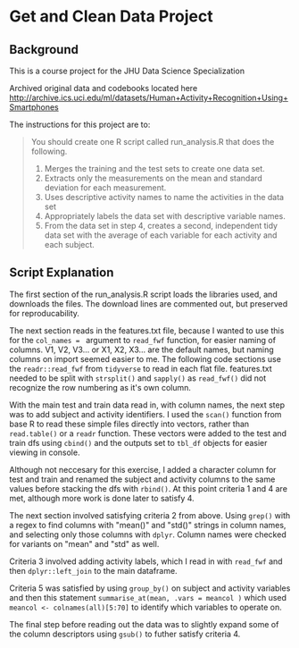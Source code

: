 # Get and Clean Data Project

## Background
This is a course project for the JHU Data Science Specialization

Archived original data and codebooks located here http://archive.ics.uci.edu/ml/datasets/Human+Activity+Recognition+Using+Smartphones

The instructions for this project are to:

>You should create one R script called run_analysis.R that does the following.
>
>1. Merges the training and the test sets to create one data set.
>2. Extracts only the measurements on the mean and standard deviation for each measurement.
>3. Uses descriptive activity names to name the activities in the data set
>4. Appropriately labels the data set with descriptive variable names.
>5. From the data set in step 4, creates a second, independent tidy data set with the average of each variable for each activity and each subject.

## Script Explanation
The first section of the run_analysis.R script loads the libraries used, and downloads the files. The download lines are commented out, but preserved for reproducability.

The next section reads in the features.txt file, because I wanted to use this for the `col_names = ` argument to `read_fwf` function, for easier naming of columns. V1, V2, V3... or X1, X2, X3... are the default names, but naming columns on import seemed easier to me. The following code sections use the `readr::read_fwf` from `tidyverse` to read in each flat file. features.txt needed to be split with `strsplit()` and `sapply()` as `read_fwf()` did not recognize the row numbering as it's own column.

With the main test and train data read in, with column names, the next step was to add subject and activity identifiers. I used the `scan()` function from base R to read these simple files directly into vectors, rather than `read.table()` or a `readr` function. These vectors were added to the test and train dfs using `cbind()` and the outputs set to `tbl_df` objects for easier viewing in console. 

Although not neccesary for this exercise, I added a character column for test and train and renamed the subject and activity columns to the same values before stacking the dfs with `rbind()`. At this point criteria 1 and 4 are met, although more work is done later to satisfy 4.

The next section involved satisfying criteria 2 from above. Using `grep()` with a regex to find columns with "mean()" and "std()" strings in column names, and selecting only those columns with `dplyr`. Column names were checked for variants on "mean" and "std" as well.

Criteria 3 involved adding activity labels, which I read in with `read_fwf` and then `dplyr::left_join` to the main dataframe.

Criteria 5 was satisfied by using `group_by()` on subject and activity variables and then this statement ```summarise_at(mean, .vars = meancol )``` which used ```meancol <- colnames(all)[5:70]``` to identify which variables to operate on.

The final step before reading out the data was to slightly expand some of the column descriptors using `gsub()` to futher satisfy criteria 4. 

